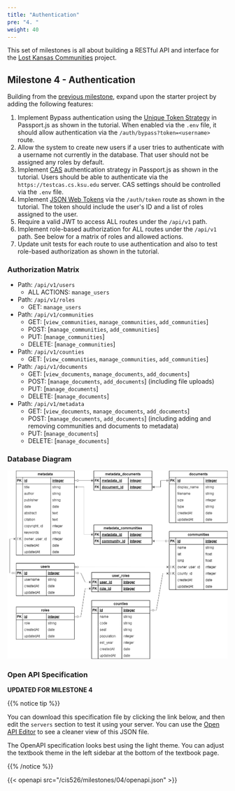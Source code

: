 ```yaml
---
title: "Authentication"
pre: "4. "
weight: 40
---
```


This set of milestones is all about building a RESTful API and interface for the [Lost Kansas Communities](https://lostkansas.ccrsdigitalprojects.com/) project. 

## Milestone 4 - Authentication

Building from the [previous milestone](../03-rest-api/), expand upon the starter project by adding the following features:

1. Implement Bypass authentication using the [Unique Token Strategy](https://www.passportjs.org/packages/passport-unique-token/) in Passport.js as shown in the tutorial. When enabled via the `.env` file, it should allow authentication via the `/auth/bypass?token=<username>` route.
2. Allow the system to create new users if a user tries to authenticate with a username not currently in the database. That user should not be assigned any roles by default.
3. Implement [CAS](https://github.com/alt-cs-lab/passport-cas) authentication strategy in Passport.js as shown in the tutorial. Users should be able to authenticate via the `https://testcas.cs.ksu.edu` server. CAS settings should be controlled via the `.env` file.
4. Implement [JSON Web Tokens](https://www.npmjs.com/package/jsonwebtoken) via the `/auth/token` route as shown in the tutorial. The token should include the user's ID and a list of roles assigned to the user.
5. Require a valid JWT to access ALL routes under the `/api/v1` path. 
6. Implement role-based authorization for ALL routes under the `/api/v1` path. See below for a matrix of roles and allowed actions.
7. Update unit tests for each route to use authentication and also to test role-based authorization as shown in the tutorial.

### Authorization Matrix

* Path: `/api/v1/users`
  * ALL ACTIONS: `manage_users`
* Path: `/api/v1/roles`
  * GET: `manage_users`
* Path: `/api/v1/communities`
  * GET: [`view_communities`, `manage_communities`, `add_communities`]
  * POST: [`manage_communities`, `add_communities`]
  * PUT: [`manage_communities`]
  * DELETE: [`manage_communities`]
* Path: `/api/v1/counties`
  * GET: [`view_communities`, `manage_communities`, `add_communities`]
* Path: `/api/v1/documents`
  * GET: [`view_documents`, `manage_documents`, `add_documents`]
  * POST: [`manage_documents`, `add_documents`] (including file uploads)
  * PUT: [`manage_documents`]
  * DELETE: [`manage_documents`]
* Path: `/api/v1/metadata`
  * GET: [`view_documents`, `manage_documents`, `add_documents`]
  * POST: [`manage_documents`, `add_documents`] (including adding and removing communities and documents to metadata)
  * PUT: [`manage_documents`]
  * DELETE: [`manage_documents`]

### Database Diagram

![Database Diagram](images/milestones/02/lost_communities.png)

### Open API Specification

**UPDATED FOR MILESTONE 4**

{{% notice tip %}}

You can download this specification file by clicking the link below, and then edit the `servers` section to test it using your server. You can use the [Open API Editor](https://editor.swagger.io/) to see a cleaner view of this JSON file.

The OpenAPI specification looks best using the light theme. You can adjust the textbook theme in the left sidebar at the bottom of the textbook page.

{{% /notice %}}

{{< openapi src="/cis526/milestones/04/openapi.json" >}}